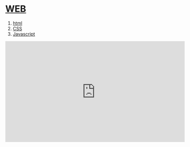 <!DOCTYPE html>
<html>
  <head>
    <meta charset="utf-8">
    <title>Woonique</title>
  </head>
  <body>
<h1>
  <a href="index.html">WEB</a>
</h1>
<ol>
  <li>
  <a href="1.html">html</a></li>
  <li>
  <a href="2.html">CSS</a></li>
  <li>
  <a href="3.html">Javascript</a></li>
</ol>
<p>
<iframe width="560" height="315" src="https://www.youtube.com/embed/zFWt7P9jhSA" frameborder="0" allow="accelerometer; autoplay; clipboard-write; encrypted-media; gyroscope; picture-in-picture" allowfullscreen></iframe>
</p>


  </body>
</html>
